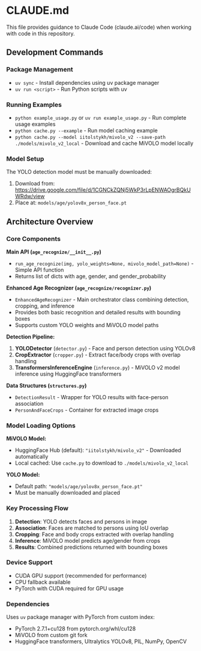 # CLAUDE.md

This file provides guidance to Claude Code (claude.ai/code) when working with code in this repository.

## Development Commands

### Package Management
- `uv sync` - Install dependencies using uv package manager
- `uv run <script>` - Run Python scripts with uv

### Running Examples
- `python example_usage.py` or `uv run example_usage.py` - Run complete usage examples
- `python cache.py --example` - Run model caching example
- `python cache.py --model iitolstykh/mivolo_v2 --save-path ./models/mivolo_v2_local` - Download and cache MiVOLO model locally

### Model Setup
The YOLO detection model must be manually downloaded:
1. Download from: https://drive.google.com/file/d/1CGNCkZQNj5WkP3rLpENWAOgrBQkUWRdw/view
2. Place at: `models/age/yolov8x_person_face.pt`

## Architecture Overview

### Core Components

**Main API (`age_recognize/__init__.py`)**
- `run_age_recognize(img, yolo_weights=None, mivolo_model_path=None)` - Simple API function
- Returns list of dicts with age, gender, and gender_probability

**Enhanced Age Recognizer (`age_recognize/recognizer.py`)**
- `EnhancedAgeRecognizer` - Main orchestrator class combining detection, cropping, and inference
- Provides both basic recognition and detailed results with bounding boxes
- Supports custom YOLO weights and MiVOLO model paths

**Detection Pipeline:**
1. **YOLODetector** (`detector.py`) - Face and person detection using YOLOv8
2. **CropExtractor** (`cropper.py`) - Extract face/body crops with overlap handling  
3. **TransformersInferenceEngine** (`inference.py`) - MiVOLO v2 model inference using HuggingFace transformers

**Data Structures (`structures.py`)**
- `DetectionResult` - Wrapper for YOLO results with face-person association
- `PersonAndFaceCrops` - Container for extracted image crops

### Model Loading Options

**MiVOLO Model:**
- HuggingFace Hub (default): `"iitolstykh/mivolo_v2"` - Downloaded automatically
- Local cached: Use `cache.py` to download to `./models/mivolo_v2_local`

**YOLO Model:**
- Default path: `"models/age/yolov8x_person_face.pt"`
- Must be manually downloaded and placed

### Key Processing Flow

1. **Detection**: YOLO detects faces and persons in image
2. **Association**: Faces are matched to persons using IoU overlap  
3. **Cropping**: Face and body crops extracted with overlap handling
4. **Inference**: MiVOLO model predicts age/gender from crops
5. **Results**: Combined predictions returned with bounding boxes

### Device Support
- CUDA GPU support (recommended for performance)
- CPU fallback available
- PyTorch with CUDA required for GPU usage

### Dependencies
Uses `uv` package manager with PyTorch from custom index:
- PyTorch 2.7.1+cu128 from pytorch.org/whl/cu128
- MiVOLO from custom git fork
- HuggingFace transformers, Ultralytics YOLOv8, PIL, NumPy, OpenCV